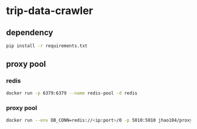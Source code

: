# trip-data-crawler

## dependency

```bash
pip install -r requirements.txt
```

## proxy pool

### redis

```bash
docker run -p 6379:6379 --name redis-pool -d redis
```

### proxy pool

```bash
docker run --env DB_CONN=redis://<ip:port>/0 -p 5010:5010 jhao104/proxy_pool
```